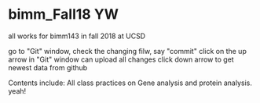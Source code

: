 # bimm_Fall18 YW
all works for bimm143 in fall 2018 at UCSD

go to "Git" window, check the changing filw, say "commit"
click on the up arrow in "Git" window can upload all changes
click down arrow to get newest data from github


Contents include: All class practices on Gene analysis and protein analysis. 
yeah! 

